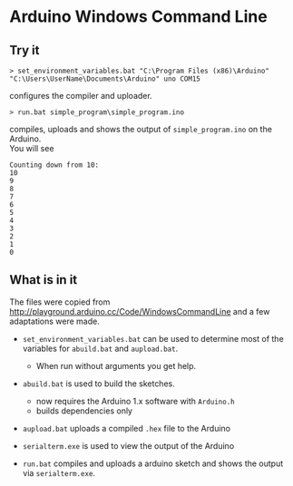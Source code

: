 Arduino Windows Command Line
============================


Try it
------

	> set_environment_variables.bat "C:\Program Files (x86)\Arduino" "C:\Users\UserName\Documents\Arduino" uno COM15

configures the compiler and uploader.

	> run.bat simple_program\simple_program.ino

compiles, uploads and shows the output of `simple_program.ino` on the Arduino.  
You will see

	Counting down from 10:
	10
	9
	8
	7
	6
	5
	4
	3
	2
	1
	0

What is in it
-------------

The files were copied from 
http://playground.arduino.cc/Code/WindowsCommandLine
and a few adaptations were made.

 - `set_environment_variables.bat` can be used to determine most of the variables for `abuild.bat` and `aupload.bat`. 
	 - When run without arguments you get help.
 - `abuild.bat` is used to build the sketches.
	 - now requires the Arduino 1.x software with `Arduino.h` 	
	 - builds dependencies only

 - `aupload.bat` uploads a compiled `.hex` file to the Arduino 
 - `serialterm.exe` is used to view the output of the Arduino
 - `run.bat` compiles and uploads a arduino sketch and shows the output via `serialterm.exe`.